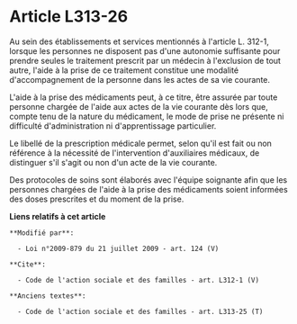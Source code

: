 # Article L313-26

Au sein des établissements et services mentionnés à l'article L. 312-1, lorsque les personnes ne disposent pas d'une
autonomie suffisante pour prendre seules le traitement prescrit par un médecin à l'exclusion de tout autre, l'aide à la prise
de ce traitement constitue une modalité d'accompagnement de la personne dans les actes de sa vie courante. 

L'aide à la prise des médicaments peut, à ce titre, être assurée par toute personne chargée de l'aide aux actes de la vie
courante dès lors que, compte tenu de la nature du médicament, le mode de prise ne présente ni difficulté d'administration ni
d'apprentissage particulier. 

Le libellé de la prescription médicale permet, selon qu'il est fait ou non référence à la nécessité de l'intervention
d'auxiliaires médicaux, de distinguer s'il s'agit ou non d'un acte de la vie courante. 

Des protocoles de soins sont élaborés avec l'équipe soignante afin que les personnes chargées de l'aide à la prise des
médicaments soient informées des doses prescrites et du moment de la prise.

**Liens relatifs à cet article**

	**Modifié par**:

	  - Loi n°2009-879 du 21 juillet 2009 - art. 124 (V)

	**Cite**:

	  - Code de l'action sociale et des familles - art. L312-1 (V)

	**Anciens textes**:

	  - Code de l'action sociale et des familles - art. L313-25 (T)
